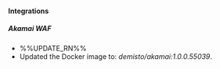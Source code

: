 
#### Integrations

##### Akamai WAF

- %%UPDATE_RN%%
- Updated the Docker image to: *demisto/akamai:1.0.0.55039*.
